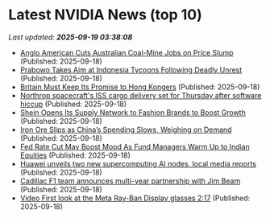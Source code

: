 # Latest NVIDIA News (top 10)
_Last updated: **2025-09-19 03:38:08**_

- [Anglo American Cuts Australian Coal-Mine Jobs on Price Slump](https://biztoc.com/x/d80ff95c572bca0f) (Published: 2025-09-18)
- [Prabowo Takes Aim at Indonesia Tycoons Following Deadly Unrest](https://biztoc.com/x/f54f274b7d222b1a) (Published: 2025-09-18)
- [Britain Must Keep Its Promise to Hong Kongers](https://biztoc.com/x/5e3d7261becde5bb) (Published: 2025-09-18)
- [Northrop spacecraft's ISS cargo delivery set for Thursday after software hiccup](https://biztoc.com/x/3d835591379b5b4f) (Published: 2025-09-18)
- [Shein Opens Its Supply Network to Fashion Brands to Boost Growth](https://biztoc.com/x/f2c75e34fe00214a) (Published: 2025-09-18)
- [Iron Ore Slips as China’s Spending Slows, Weighing on Demand](https://biztoc.com/x/f1950900ed6e5407) (Published: 2025-09-18)
- [Fed Rate Cut May Boost Mood As Fund Managers Warm Up to Indian Equities](https://biztoc.com/x/3f14d9f8e139e335) (Published: 2025-09-18)
- [Huawei unveils two new supercomputing AI nodes, local media reports](https://biztoc.com/x/b4deaebe98ae633d) (Published: 2025-09-18)
- [Cadillac F1 team announces multi-year partnership with Jim Beam](https://biztoc.com/x/4520298e258209bf) (Published: 2025-09-18)
- [Video
First look at the Meta Ray-Ban Display glasses
2:17](https://biztoc.com/x/8d1ff7da0b099ddf) (Published: 2025-09-18)
